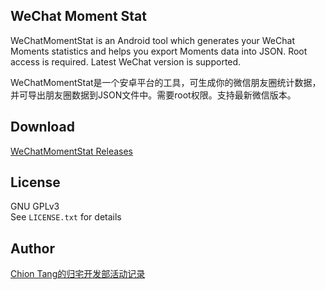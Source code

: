 WeChat Moment Stat
------------------
WeChatMomentStat is an Android tool which generates your WeChat Moments statistics and helps you export Moments data into JSON. Root access is required. Latest WeChat version is supported.

WeChatMomentStat是一个安卓平台的工具，可生成你的微信朋友圈统计数据，并可导出朋友圈数据到JSON文件中。需要root权限。支持最新微信版本。

Download
--------
[WeChatMomentStat Releases](https://github.com/Chion82/WeChatMomentStat-Android/releases)

License
-------
GNU GPLv3  
See `LICENSE.txt` for details

Author
------
[Chion Tang的归宅开发部活动记录](https://blog.chionlab.moe/)
